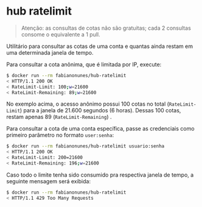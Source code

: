 # hub ratelimit

> Atenção: as consultas de cotas não são gratuitas; cada 2 consultas consome o equivalente a 1 pull.

Utilitário para consultar as cotas de uma conta e quantas ainda restam em uma determinada janela de tempo.

Para consultar a cota anônima, que é limitada por IP, execute:

```bash
$ docker run --rm fabianonunes/hub-ratelimit
< HTTP/1.1 200 OK
< RateLimit-Limit: 100;w=21600
< RateLimit-Remaining: 89;w=21600
```

No exemplo acima, o acesso anônimo possui 100 cotas no total (`RateLimit-Limit`) para a janela de 21.600 segundos (6 horas).
Dessas 100 cotas, restam apenas 89 (`RateLimit-Remaining`) .

Para consultar a cota de uma conta específica, passe as credenciais como primeiro parâmetro no formato `user:senha`:

```bash
$ docker run --rm fabianonunes/hub-ratelimit usuario:senha
< HTTP/1.1 200 OK
< RateLimit-Limit: 200=21600
< RateLimit-Remaining: 196;w=21600
```

Caso todo o limite tenha sido consumido pra respectiva janela de tempo, a seguinte mensagem será exibida:

```bash
$ docker run --rm fabianonunes/hub-ratelimit
< HTTP/1.1 429 Too Many Requests
```
